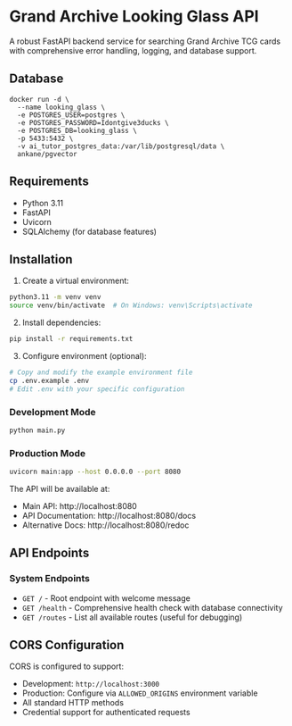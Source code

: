 # Grand Archive Looking Glass API

A robust FastAPI backend service for searching Grand Archive TCG cards with comprehensive error handling, logging, and database support.

## Database

```
docker run -d \
  --name looking_glass \
  -e POSTGRES_USER=postgres \
  -e POSTGRES_PASSWORD=Idontgive3ducks \
  -e POSTGRES_DB=looking_glass \
  -p 5433:5432 \
  -v ai_tutor_postgres_data:/var/lib/postgresql/data \
  ankane/pgvector
```

## Requirements

- Python 3.11
- FastAPI
- Uvicorn
- SQLAlchemy (for database features)

## Installation

1. Create a virtual environment:
```bash
python3.11 -m venv venv
source venv/bin/activate  # On Windows: venv\Scripts\activate
```

2. Install dependencies:
```bash
pip install -r requirements.txt
```

3. Configure environment (optional):
```bash
# Copy and modify the example environment file
cp .env.example .env
# Edit .env with your specific configuration
```

### Development Mode
```bash
python main.py
```

### Production Mode
```bash
uvicorn main:app --host 0.0.0.0 --port 8080
```

The API will be available at:
- Main API: http://localhost:8080
- API Documentation: http://localhost:8080/docs
- Alternative Docs: http://localhost:8080/redoc

## API Endpoints

### System Endpoints
- `GET /` - Root endpoint with welcome message
- `GET /health` - Comprehensive health check with database connectivity
- `GET /routes` - List all available routes (useful for debugging)


## CORS Configuration

CORS is configured to support:
- Development: `http://localhost:3000`
- Production: Configure via `ALLOWED_ORIGINS` environment variable
- All standard HTTP methods
- Credential support for authenticated requests
